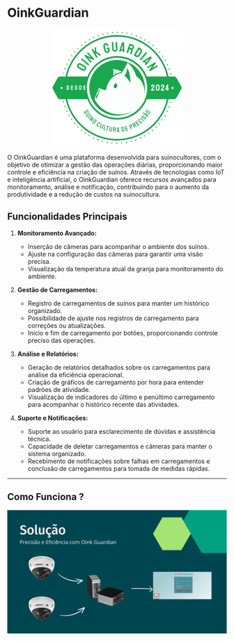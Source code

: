 # OinkGuardian



<p align="center">
  <img src="./wireframes/logo.png" alt="Logo do Green Dish" width="300">
</p>

O OinkGuardian é uma plataforma desenvolvida para suinocultores, com o objetivo de otimizar a gestão das operações diárias, proporcionando maior controle e eficiência na criação de suínos. Através de tecnologias como IoT e inteligência artificial, o OinkGuardian oferece recursos avançados para monitoramento, análise e notificação, contribuindo para o aumento da produtividade e a redução de custos na suinocultura.

## Funcionalidades Principais

1. **Monitoramento Avançado:**
   - Inserção de câmeras para acompanhar o ambiente dos suínos.
   - Ajuste na configuração das câmeras para garantir uma visão precisa.
   - Visualização da temperatura atual da granja para monitoramento do ambiente.

2. **Gestão de Carregamentos:**
   - Registro de carregamentos de suínos para manter um histórico organizado.
   - Possibilidade de ajuste nos registros de carregamento para correções ou atualizações.
   - Início e fim de carregamento por botões, proporcionando controle preciso das operações.

3. **Análise e Relatórios:**
   - Geração de relatórios detalhados sobre os carregamentos para análise da eficiência operacional.
   - Criação de gráficos de carregamento por hora para entender padrões de atividade.
   - Visualização de indicadores do último e penúltimo carregamento para acompanhar o histórico recente das atividades.

4. **Suporte e Notificações:**
   - Suporte ao usuário para esclarecimento de dúvidas e assistência técnica.
   - Capacidade de deletar carregamentos e câmeras para manter o sistema organizado.
   - Recebimento de notificações sobre falhas em carregamentos e conclusão de carregamentos para tomada de medidas rápidas.


---

## Como Funciona ?

![](wireframes/pitch_MVP.png)



